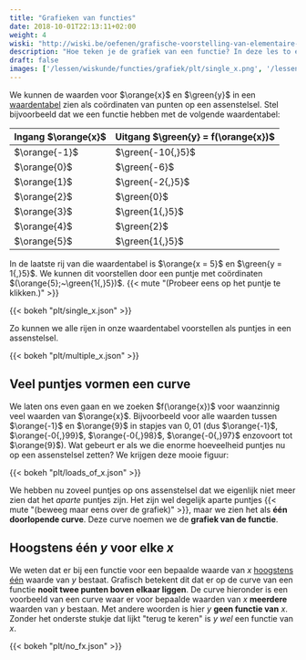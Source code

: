 ```yaml
---
title: "Grafieken van functies"
date: 2018-10-01T22:13:11+02:00
weight: 4
wiski: "http://wiski.be/oefenen/grafische-voorstelling-van-elementaire-functies/take"
description: "Hoe teken je de grafiek van een functie? In deze les to ene we hoe je de grafiek van een functie kan tekenen door gebruik te maken van de waardentabel. Ten slotte illustreren we hoe je grafisch een functie kan onderscheiden van een verband dat geen functie is."
draft: false
images: ['/lessen/wiskunde/functies/grafiek/plt/single_x.png', '/lessen/wiskunde/functies/grafiek/plt/multiple_x.png', '/lessen/wiskunde/functies/grafiek/plt/loads_of_x.png', '/lessen/wiskunde/functies/grafiek/plt/no_fx.png']
---
```

We kunnen de waarden voor $\orange{x}$ en $\green{y}$ in een
[waardentabel](../waardentabel) zien als coördinaten van punten op een
assenstelsel. Stel bijvoorbeeld dat we een functie hebben met de volgende
waardentabel:

Ingang $\orange{x}$    | Uitgang $\green{y} = f(\orange{x})$
-----------------------|------------
$\orange{-1}$          |    $\green{-10{,}5}$
$\orange{0}$           |    $\green{-6}$
$\orange{1}$           |    $\green{-2{,}5}$
$\orange{2}$           |    $\green{0}$
$\orange{3}$           |    $\green{1{,}5}$
$\orange{4}$           |    $\green{2}$
$\orange{5}$           |    $\green{1{,}5}$

In de laatste rij van die waardentabel is $\orange{x = 5}$ en
$\green{y = 1{,}5}$. We kunnen dit voorstellen door een puntje met coördinaten
$(\orange{5};~\green{1{,}5})$.
{{< mute "(Probeer eens op het puntje te klikken.)" >}}

{{< bokeh "plt/single_x.json" >}}

Zo kunnen we alle rijen in onze waardentabel voorstellen als puntjes in een
assenstelsel.

{{< bokeh "plt/multiple_x.json" >}}

## Veel puntjes vormen een curve
We laten ons even gaan en we zoeken $f(\orange{x})$ voor waanzinnig veel
waarden van $\orange{x}$. Bijvoorbeeld voor alle waarden tussen $\orange{-1}$
en $\orange{9}$ in stapjes van $0{,}01$ (dus $\orange{-1}$, $\orange{-0{,}99}$,
$\orange{-0{,}98}$, $\orange{-0{,}97}$ enzovoort tot $\orange{9}$). Wat gebeurt
er als we die enorme hoeveelheid puntjes nu op een assenstelsel zetten? We
krijgen deze mooie figuur:

{{< bokeh "plt/loads_of_x.json" >}}

We hebben nu zoveel puntjes op ons assenstelsel dat we eigenlijk niet meer zien
dat het *aparte* puntjes zijn. Het zijn wel degelijk aparte puntjes
{{< mute "(beweeg maar eens over de grafiek)" >}},
maar we zien het als **één doorlopende curve**.
Deze curve noemen we de **grafiek van de functie**.

## Hoogstens één $y$ voor elke $x$
We weten dat er bij een functie voor een bepaalde waarde van $x$ [hoogstens
één](../intro#samengevat) waarde van $y$ bestaat. Grafisch betekent dit dat er op
de curve van een functie **nooit twee punten boven elkaar liggen**. De curve
hieronder is een voorbeeld van een curve waar er voor bepaalde waarden van $x$
**meerdere** waarden van $y$ bestaan. Met andere woorden is hier $y$ **geen
functie van** $x$. Zonder het onderste stukje dat lijkt "terug te keren" is
$y$ *wel* een functie van $x$.

{{< bokeh "plt/no_fx.json" >}}
